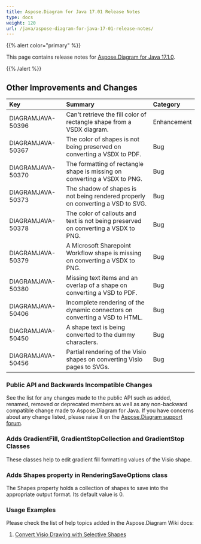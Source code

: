 ```yaml
---
title: Aspose.Diagram for Java 17.01 Release Notes
type: docs
weight: 120
url: /java/aspose-diagram-for-java-17-01-release-notes/
---
```


{{% alert color="primary" %}} 

This page contains release notes for [Aspose.Diagram for Java 17.1.0](http://maven.aspose.com/repository/simple/ext-release-local/com/aspose/aspose-diagram/17.1.0/).

{{% /alert %}} 
## **Other Improvements and Changes**

|**Key**|**Summary**|**Category**|
| :- | :- | :- |
|DIAGRAMJAVA-50396|Can't retrieve the fill color of rectangle shape from a VSDX diagram.|Enhancement|
|DIAGRAMJAVA-50367|The color of shapes is not being preserved on converting a VSDX to PDF.|Bug|
|DIAGRAMJAVA-50370|The formatting of rectangle shape is missing on converting a VSDX to PNG.|Bug|
|DIAGRAMJAVA-50373|The shadow of shapes is not being rendered properly on converting a VSD to SVG.|Bug|
|DIAGRAMJAVA-50378|The color of callouts and text is not being preserved on converting a VSDX to PNG.|Bug|
|DIAGRAMJAVA-50379|A Microsoft Sharepoint Workflow shape is missing on converting a VSDX to PNG.|Bug|
|DIAGRAMJAVA-50380|Missing text items and an overlap of a shape on converting a VSD to PDF.|Bug|
|DIAGRAMJAVA-50406|Incomplete rendering of the dynamic connectors on converting a VSD to HTML.|Bug|
|DIAGRAMJAVA-50450|A shape text is being converted to the dummy characters.|Bug|
|DIAGRAMJAVA-50456|Partial rendering of the Visio shapes on converting Visio pages to SVGs.|Bug|

### **Public API and Backwards Incompatible Changes**
See the list for any changes made to the public API such as added, renamed, removed or deprecated members as well as any non-backward compatible change made to Aspose.Diagram for Java. If you have concerns about any change listed, please raise it on the [Aspose.Diagram support forum](http://www.aspose.com/community/forums/aspose.diagram-product-family/489/showforum.aspx).
### **Adds GradientFill, GradientStopCollection and GradientStop Classes**
These classes help to edit gradient fill formatting values of the Visio shape.
### **Adds Shapes property in RenderingSaveOptions class**
The Shapes property holds a collection of shapes to save into the appropriate output format. Its default value is 0.
### **Usage Examples**
Please check the list of help topics added in the Aspose.Diagram Wiki docs:

1. [Convert Visio Drawing with Selective Shapes](http://docs.asposeptyltd.com/docs/display/diagramjava/How+to+Convert+a+Visio+Diagram#HowtoConvertaVisioDiagram-ConvertVisioDrawingwithSelectiveShapes)

